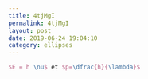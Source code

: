 ```yaml
---
title: 4tjMgI
permalink: 4tjMgI
layout: post
date: 2019-06-24 19:04:10
category: ellipses
---
```


```latex
$E = h \nu$ et $p=\dfrac{h}{\lambda}$
```